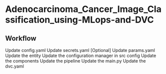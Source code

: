 # Adenocarcinoma_Cancer_Image_Classification_using-MLops-and-DVC

## Workflow 
Update config.yaml
Update secrets.yaml [Optional]
Update params.yaml
Update the entity
Update the configuration manager in src config
Update the components
Update the pipeline
Update the main.py
Update the dvc.yaml